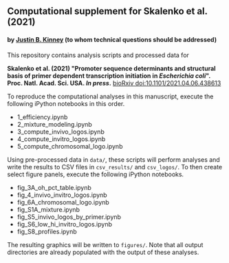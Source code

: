 ## Computational supplement for Skalenko et al. (2021)

#### by [Justin B. Kinney](mailto:jkinney@cshl.edu) (to whom technical questions should be addressed)

This repository contains analysis scripts and processed data for 

**Skalenko et al. (2021) "Promoter sequence determinants and structural basis of primer dependent transcription initiation in *Escherichia coli*". Proc. Natl. Acad. Sci. USA. *In press*.** [bioRxiv doi:10.1101/2021.04.06.438613](https://www.biorxiv.org/content/10.1101/2021.04.06.438613)

To reproduce the computational analyses in this manuscript, execute the following iPython notebooks in this order.

- 1_efficiency.ipynb
- 2_mixture_modeling.ipynb
- 3_compute_invivo_logos.ipynb
- 4_compute_invitro_logos.ipynb
- 5_compute_chromosomal_logo.ipynb

Using pre-processed data in `data/`, these scripts will perform analyses and write the results to CSV files in `csv_results/` and `csv_logos/`. To then create select figure panels, execute the following iPython notebooks.

- fig_3A_oh_pct_table.ipynb
- fig_4_invivo_invitro_logos.ipynb
- fig_6A_chromosomal_logo.ipynb
- fig_S1A_mixture.ipynb
- fig_S5_invivo_logos_by_primer.ipynb
- fig_S6_low_hi_invitro_logos.ipynb
- fig_S8_profiles.ipynb

The resulting graphics will be written to `figures/`. Note that all output directories are already populated with the output of these analyses. 

